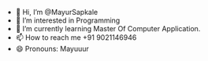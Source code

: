 - 👋 Hi, I’m @MayurSapkale
- 👀 I’m interested in Programming
- 🌱 I’m currently learning Master Of Computer Application.
- 📫 How to reach me +91 9021146946
- 😄 Pronouns: Mayuuur

<!---
MayurSapkale/MayurSapkale is a ✨ special ✨ repository because its `README.md` (this file) appears on your GitHub profile.
You can click the Preview link to take a look at your changes.
--->
